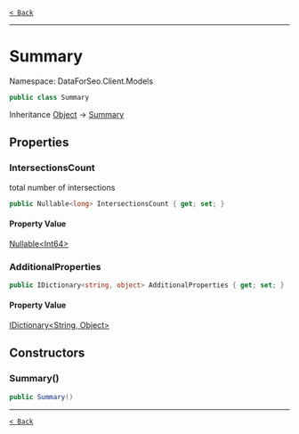 [`< Back`](./)

---

# Summary

Namespace: DataForSeo.Client.Models

```csharp
public class Summary
```

Inheritance [Object](https://docs.microsoft.com/en-us/dotnet/api/system.object) → [Summary](./dataforseo.client.models.summary)

## Properties

### **IntersectionsCount**

total number of intersections

```csharp
public Nullable<long> IntersectionsCount { get; set; }
```

#### Property Value

[Nullable&lt;Int64&gt;](https://docs.microsoft.com/en-us/dotnet/api/system.nullable-1)<br>

### **AdditionalProperties**

```csharp
public IDictionary<string, object> AdditionalProperties { get; set; }
```

#### Property Value

[IDictionary&lt;String, Object&gt;](https://docs.microsoft.com/en-us/dotnet/api/system.collections.generic.idictionary-2)<br>

## Constructors

### **Summary()**

```csharp
public Summary()
```

---

[`< Back`](./)
